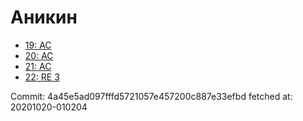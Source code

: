 # Аникин
- [19: AC](19.md)
- [20: AC](20.md)
- [21: AC](21.md)
- [22: RE 3](22.md)

Commit: 4a45e5ad097fffd5721057e457200c887e33efbd
 fetched at: 20201020-010204
